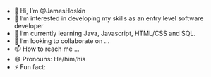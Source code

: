 - 👋 Hi, I’m @JamesHoskin
- 👀 I’m interested in developing my skills as an entry level software developer
- 🌱 I’m currently learning Java, Javascript, HTML/CSS and SQL.
- 💞️ I’m looking to collaborate on ...
- 📫 How to reach me ...
- 😄 Pronouns: He/him/his
- ⚡ Fun fact: 

<!---
JamesHoskin/JamesHoskin is a ✨ special ✨ repository because its `README.md` (this file) appears on your GitHub profile.
You can click the Preview link to take a look at your changes.
--->
